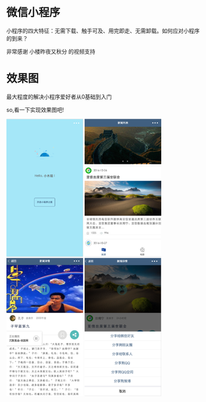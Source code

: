 # 微信小程序
小程序的四大特征：无需下载、触手可及、用完即走、无需卸载。如何应对小程序的到来？

非常感谢 小楼昨夜又秋分 的视频支持

# 效果图
最大程度的解决小程序爱好者从0基础到入门

so,看一下实现效果图吧!

<img src="weclome.png" width="200px" height="360px"/>

<img src="home.png" width="200px" height="360px"/>

<img src="playmusic.png" width="200px" height="360px"/>

<img src="share.png" width="200px" height="360px"/>


